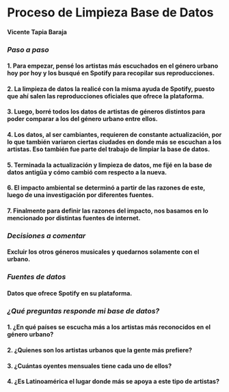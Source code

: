# Proceso de Limpieza Base de Datos

#### Vicente Tapia Baraja

 

### *Paso a paso*

#### 1. Para empezar, pensé los artistas más escuchados en el género urbano hoy por hoy y los busqué en Spotify para recopilar sus reproducciones.

#### 2. La limpieza de datos la realicé con la misma ayuda de Spotify, puesto que ahí salen las reproducciones oficiales que ofrece la plataforma.

#### 3. Luego, borré todos los datos de artistas de géneros distintos para poder comparar a los del género urbano entre ellos.

#### 4. Los datos, al ser cambiantes, requieren de constante actualización, por lo que también variaron ciertas ciudades en donde más se escuchan a los artistas. Eso también fue parte del trabajo de limpiar la base de datos.

#### 5. Terminada la actualización y limpieza de datos, me fijé en la base de datos antigüa y cómo cambió com respecto a la nueva.

#### 6. El impacto ambiental se determinó a partir de las razones de este, luego de una investigación por diferentes fuentes.

#### 7. Finalmente para definir las razones del impacto, nos basamos en lo mencionado por distintas fuentes de internet.

 

### *Decisiones a comentar*

#### Excluir los otros géneros musicales y quedarnos solamente con el urbano.

 

### *Fuentes de datos*

#### Datos que ofrece Spotify en su plataforma.

 

### *¿Qué preguntas responde mi base de datos?*

 

#### 1. ¿En qué países se escucha más a los artistas más reconocidos en el género urbano?

#### 2. ¿Quienes son los artistas urbanos que la gente más prefiere?

#### 3. ¿Cuántas oyentes mensuales tiene cada uno de ellos?

#### 4. ¿Es Latinoamérica el lugar donde más se apoya a este tipo de artistas?